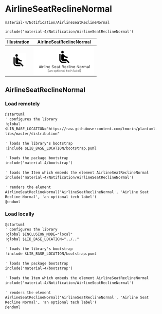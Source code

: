 # AirlineSeatReclineNormal


```text
material-4/Notification/AirlineSeatReclineNormal
```

```text
include('material-4/Notification/AirlineSeatReclineNormal')
```



| Illustration | AirlineSeatReclineNormal |
| :---: | :---: |
| ![illustration for Illustration](../../material-4/Notification/AirlineSeatReclineNormal.png) | ![illustration for AirlineSeatReclineNormal](../../material-4/Notification/AirlineSeatReclineNormal.Local.png) |




## AirlineSeatReclineNormal

### Load remotely
```plantuml
@startuml
' configures the library
!global $LIB_BASE_LOCATION="https://raw.githubusercontent.com/tmorin/plantuml-libs/master/distribution"

' loads the library's bootstrap
!include $LIB_BASE_LOCATION/bootstrap.puml

' loads the package bootstrap
include('material-4/bootstrap')

' loads the Item which embeds the element AirlineSeatReclineNormal
include('material-4/Notification/AirlineSeatReclineNormal')

' renders the element
AirlineSeatReclineNormal('AirlineSeatReclineNormal', 'Airline Seat Recline Normal', 'an optional tech label')
@enduml
```

### Load locally
```plantuml
@startuml
' configures the library
!global $INCLUSION_MODE="local"
!global $LIB_BASE_LOCATION="../.."

' loads the library's bootstrap
!include $LIB_BASE_LOCATION/bootstrap.puml

' loads the package bootstrap
include('material-4/bootstrap')

' loads the Item which embeds the element AirlineSeatReclineNormal
include('material-4/Notification/AirlineSeatReclineNormal')

' renders the element
AirlineSeatReclineNormal('AirlineSeatReclineNormal', 'Airline Seat Recline Normal', 'an optional tech label')
@enduml
```

